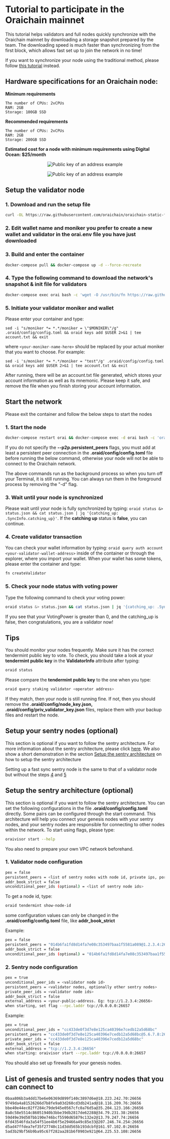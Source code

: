 
# Tutorial to participate in the Oraichain mainnet

This tutorial helps validators and full nodes quickly synchronize with the Oraichain mainnet by downloading a storage snapshot prepared by the team. The downloading speed is much faster than synchronizing from the first block, which allows fast set up to join the network in no time!

If you want to synchronize your node using the traditional method, please follow [this tutorial](https://github.com/oraichain/oraichain-static-files/blob/master/mainnet-static-files/Validator.md) instead.

## Hardware specifications for an Oraichain node:

**Minimum requirements**

```
The number of CPUs: 2vCPUs
RAM: 2GB
Storage: 100GB SSD
```

**Recommended requirements**

```
The number of CPUs: 2vCPUs
RAM: 2GB
Storage: 200GB SSD
```

**Estimated cost for a node with minimum requirements using Digital Ocean: $25/month**

<p align="center">
  <img src="https://scontent.fhan5-1.fna.fbcdn.net/v/t1.15752-9/228802108_265846171652386_6928115342403148855_n.png?_nc_cat=109&ccb=1-4&_nc_sid=ae9488&_nc_ohc=k52FsbGnSb0AX8E9f3n&_nc_ht=scontent.fhan5-1.fna&oh=1a8389436b635a4a16576a24b341b067&oe=61380788" alt="Public key of an address example"/>
</p>

<p align="center">
  <img src="https://scontent.fhan5-1.fna.fbcdn.net/v/t1.15752-9/228807280_419121109497778_1372075646368448603_n.png?_nc_cat=109&ccb=1-4&_nc_sid=ae9488&_nc_ohc=l3zVG0aCSZAAX8WQMpS&_nc_ht=scontent.fhan5-1.fna&oh=526486c6dc3c35e83051d2a9f1c8c291&oe=61352A8D" alt="Public key of an address example"/>
</p>

## Setup the validator node

### 1. Download and run the setup file

```bash
curl -OL https://raw.githubusercontent.com/oraichain/oraichain-static-files/master/mainnet-static-files/docker-compose.fast.yml && curl -OL https://raw.githubusercontent.com/oraichain/oraichain-static-files/master/mainnet-static-files/orai.env && mv docker-compose.fast.yml docker-compose.yml
```

### 2. Edit wallet name and moniker you prefer to create a new wallet and validator in the orai.env file you have just downloaded

### 3. Build and enter the container

```bash
docker-compose pull && docker-compose up -d --force-recreate
```

### 4. Type the following command to download the network's snapshot & init file for validators

```bash
docker-compose exec orai bash -c 'wget -O /usr/bin/fn https://raw.githubusercontent.com/oraichain/oraichain-static-files/master/mainnet-static-files/fn.sh && chmod +x /usr/bin/fn && wget -O .oraid.tar.gz https://orai.s3.us-east-2.amazonaws.com/.oraid.tar.gz && tar -xzvf .oraid.tar.gz'
```

### 5. Initiate your validator moniker and wallet

Please enter your container and type:

```
sed -i "s/moniker *= *.*/moniker = \"$MONIKER\"/g" .oraid/config/config.toml && oraid keys add $USER 2>&1 | tee account.txt && exit
```

where ```<your-moniker-name-here>``` should be replaced by your actual moniker that you want to choose. For example:

```
sed -i 's/moniker *= *.*/moniker = "test"/g' .oraid/config/config.toml && oraid keys add $USER 2>&1 | tee account.txt && exit
```

After running, there will be an account.txt file generated, which stores your account information as well as its mnemonic. Please keep it safe, and remove the file when you finish storing your account information.

## Start the network

Please exit the container and follow the below steps to start the nodes

### 1. Start the node

```bash
docker-compose restart orai && docker-compose exec -d orai bash -c 'oraivisor start --p2p.pex false --p2p.persistent_peers "<node-id1>@<private-ip1>:26656,<node-id2>@<private-ip2>:26656"'
```

If you do not specify the **--p2p.persistent_peers** flags, you must add at least a persistent peer connection in the **.oraid/config/config.toml** file before running the below command, otherwise your node will not be able to connect to the Oraichain network.

The above commands run as the background process so when you turn off your Terminal, it is still running. You can always run them in the foreground process by removing the "-d" flag.

### 3. Wait until your node is synchronized

Please wait until your node is fully synchronized by typing: ```oraid status &> status.json && cat status.json | jq '{catching_up: .SyncInfo.catching_up}'```. If the **catching up** status is **false**, you can continue.

### 4. Create validator transaction

You can check your wallet information by typing: ```oraid query auth account <your-validator-wallet-address>``` inside of the container or through the explorer, where you import your wallet. When your wallet has some tokens, please enter the container and type:

```bash
fn createValidator
```

### 5. Check your node status with voting power

Type the following command to check your voting power:

```bash
oraid status &> status.json && cat status.json | jq '{catching_up: .SyncInfo.catching_up, voting_power: .ValidatorInfo.VotingPower}'
```

If you see that your VotingPower is greater than 0, and the catching_up is false, then congratulations, you are a validator now!

## Tips

You should monitor your nodes frequently. Make sure it has the correct tendermint public key to vote. To check, you should take a look at your **tendermint public key** in the **ValidatorInfo** attribute after typing:

```bash
oraid status
```

Please compare the **tendermint public key** to the one when you type:

```bash
oraid query staking validator <operator address>
```

If they match, then your node is still running fine. If not, then you should remove the **.oraid/config/node_key.json, .oraid/config/priv_validator_key.json** files, replace them with your backup files and restart the node.

## Setup your sentry nodes (optional)

This section is optional if you want to follow the sentry architecture. For more information about the sentry architecture, please click [here](https://docs.tendermint.com/master/nodes/validators.html). We also show a short demonstration in the section [Setup the sentry architecture](#setup-the-sentry-architecture) on how to setup the sentry architecture

Setting up a fast sync sentry node is the same to that of a validator node but without the steps [4](#4-create-validator-transaction) and [5](#5-create-validator-transaction)

## Setup the sentry architecture (optional)

This section is optional if you want to follow the sentry architecture. You can set the following configurations in the file **.oraid/config/config.toml** directly. Some pairs can be configured through the start command. This architecture will help you connect your genesis nodes with your sentry nodes, and your sentry nodes are responsible for connecting to other nodes within the network. To start using flags, please type:

```bash
oraivisor start --help
```

You also need to prepare your own VPC network beforehand.

### 1. Validator node configuration

```bash
pex = false
persistent_peers = <list of sentry nodes with node id, private ips, port 26656>
addr_book_strict = false
unconditional_peer_ids (optional) = <list of sentry node ids>
```

To get a node id, type:

```bash
oraid tendermint show-node-id
```

some configuration values can only be changed in the **.oraid/config/config.toml** file, like **addr_book_strict**

Example:

```bash
pex = false
persistent_peers = "014b6fa1fd8d14fa7e08c353497baa1f5581a089@1.2.3.4:26656,bc806159212529879b42c737c2338042e396b1dd@2.3.4.5:26656"
addr_book_strict = false
unconditional_peer_ids (optional) = "014b6fa1fd8d14fa7e08c353497baa1f5581a089,bc806159212529879b42c737c2338042e396b1dd"
```

### 2. Sentry node configuration

```bash
pex = true
unconditional_peer_ids = <validator node id>
persistent_peers = <validator nodes, optionally other sentry nodes>
private_peer_ids = <validator node ids>
addr_book_strict = false
external_address = <your-public-address. Eg: tcp://1.2.3.4:26656>
when starting, set flag --rpc.laddr tcp://0.0.0.0:26657
```

Example:

```bash
pex = true
unconditional_peer_ids = "cc433de0f3d7e8e125ca40396e7cedb12a5d68bc"
persistent_peers = "cc433de0f3d7e8e125ca40396e7cedb12a5d68bc@5.6.7.8:26656"
private_peer_ids = "cc433de0f3d7e8e125ca40396e7cedb12a5d68bc"
addr_book_strict = false
external_address = "tcp://1.2.3.4:26656"
when starting: oraivisor start --rpc.laddr tcp://0.0.0.0:26657
```

You should also set up firewalls for your genesis nodes.

## List of genesis and trusted sentry nodes that you can connect to

```bash
0baa806b3a4dd17be6e06369d899f140c3897d6e@18.223.242.70:26656
9749da4a81526266d7b8fe9a03d260cd3db241ad@18.116.209.76:26656
bbe40e44ec02ff284c79de945e0567cfc0a76d5a@35.204.123.166:26656
8a8c58e5514c86051940b3bbe39db2817de62288@34.79.231.38:26656
59d49e39d507bb190e746bcf5590d65879c132e2@13.79.247.74:26656
6fd43546fda3a54f51ee4b6f5e29466a49c85e33@207.246.74.254:26656
d5ad47ffdea7ef35f27740c11d3dd565b193dcbf@161.97.102.0:26656
5ad3b29bf56b9ba95c67f282aa281b6f0903e921@64.225.53.108:26656
```
